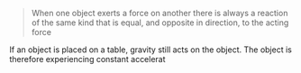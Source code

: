 
> When one object exerts a force on another there is always a reaction of the same kind that is equal, and opposite in direction, to the acting force

If an object is placed on a table, gravity still acts on the object. The object is therefore experiencing constant accelerat